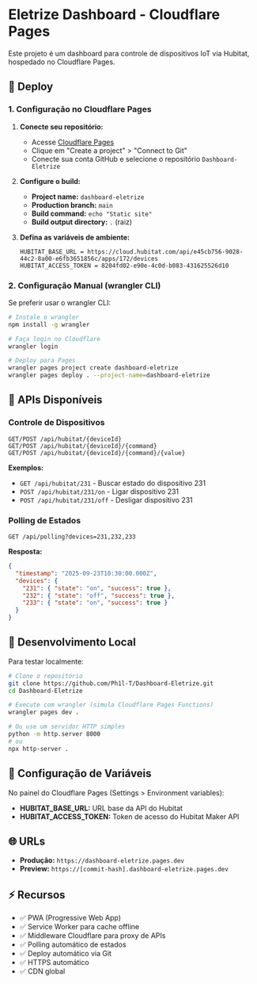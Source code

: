 # Eletrize Dashboard - Cloudflare Pages

Este projeto é um dashboard para controle de dispositivos IoT via Hubitat, hospedado no Cloudflare Pages.

## 🚀 Deploy

### 1. Configuração no Cloudflare Pages

1. **Conecte seu repositório:**
   - Acesse [Cloudflare Pages](https://pages.cloudflare.com)
   - Clique em "Create a project" > "Connect to Git"
   - Conecte sua conta GitHub e selecione o repositório `Dashboard-Eletrize`

2. **Configure o build:**
   - **Project name:** `dashboard-eletrize`
   - **Production branch:** `main`
   - **Build command:** `echo "Static site"`
   - **Build output directory:** `.` (raiz)

3. **Defina as variáveis de ambiente:**
   ```
   HUBITAT_BASE_URL = https://cloud.hubitat.com/api/e45cb756-9028-44c2-8a00-e6fb3651856c/apps/172/devices
   HUBITAT_ACCESS_TOKEN = 8204fd02-e90e-4c0d-b083-431625526d10
   ```

### 2. Configuração Manual (wrangler CLI)

Se preferir usar o wrangler CLI:

```bash
# Instale o wrangler
npm install -g wrangler

# Faça login no Cloudflare
wrangler login

# Deploy para Pages
wrangler pages project create dashboard-eletrize
wrangler pages deploy . --project-name=dashboard-eletrize
```

## 🔧 APIs Disponíveis

### Controle de Dispositivos
```
GET/POST /api/hubitat/{deviceId}
GET/POST /api/hubitat/{deviceId}/{command}
GET/POST /api/hubitat/{deviceId}/{command}/{value}
```

**Exemplos:**
- `GET /api/hubitat/231` - Buscar estado do dispositivo 231
- `POST /api/hubitat/231/on` - Ligar dispositivo 231
- `POST /api/hubitat/231/off` - Desligar dispositivo 231

### Polling de Estados
```
GET /api/polling?devices=231,232,233
```

**Resposta:**
```json
{
  "timestamp": "2025-09-23T10:30:00.000Z",
  "devices": {
    "231": { "state": "on", "success": true },
    "232": { "state": "off", "success": true },
    "233": { "state": "on", "success": true }
  }
}
```

## 🔄 Desenvolvimento Local

Para testar localmente:

```bash
# Clone o repositório
git clone https://github.com/Ph1l-T/Dashboard-Eletrize.git
cd Dashboard-Eletrize

# Execute com wrangler (simula Cloudflare Pages Functions)
wrangler pages dev .

# Ou use um servidor HTTP simples
python -m http.server 8000
# ou
npx http-server .
```

## 📝 Configuração de Variáveis

No painel do Cloudflare Pages (Settings > Environment variables):

- **HUBITAT_BASE_URL:** URL base da API do Hubitat
- **HUBITAT_ACCESS_TOKEN:** Token de acesso do Hubitat Maker API

## 🌐 URLs

- **Produção:** `https://dashboard-eletrize.pages.dev`
- **Preview:** `https://[commit-hash].dashboard-eletrize.pages.dev`

## ⚡ Recursos

- ✅ PWA (Progressive Web App)
- ✅ Service Worker para cache offline
- ✅ Middleware Cloudflare para proxy de APIs
- ✅ Polling automático de estados
- ✅ Deploy automático via Git
- ✅ HTTPS automático
- ✅ CDN global